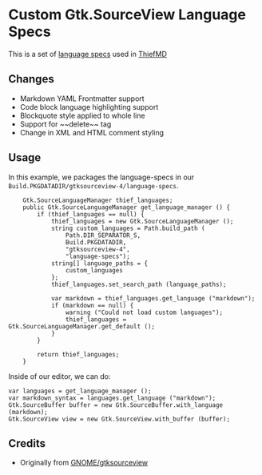 # Custom Gtk.SourceView Language Specs

This is a set of [language specs](https://developer.gnome.org/gtksourceview/stable/lang-reference.html) used in [ThiefMD](https://thiefmd.com)

## Changes

* Markdown YAML Frontmatter support
* Code block language highlighting support
* Blockquote style applied to whole line
* Support for \~\~delete\~\~ tag
* Change in XML and HTML comment styling

## Usage

In this example, we packages the language-specs in our `Build.PKGDATADIR/gtksourceview-4/language-specs`.

```vala
    Gtk.SourceLanguageManager thief_languages;
    public Gtk.SourceLanguageManager get_language_manager () {
        if (thief_languages == null) {
            thief_languages = new Gtk.SourceLanguageManager ();
            string custom_languages = Path.build_path (
                Path.DIR_SEPARATOR_S,
                Build.PKGDATADIR,
                "gtksourceview-4",
                "language-specs");
            string[] language_paths = {
                custom_languages
            };
            thief_languages.set_search_path (language_paths);

            var markdown = thief_languages.get_language ("markdown");
            if (markdown == null) {
                warning ("Could not load custom languages");
                thief_languages = Gtk.SourceLanguageManager.get_default ();
            }
        }

        return thief_languages;
    }
```

Inside of our editor, we can do:

```vala
var languages = get_language_manager ();
var markdown_syntax = languages.get_language ("markdown");
Gtk.SourceBuffer buffer = new Gtk.SourceBuffer.with_language (markdown);
Gtk.SourceView view = new Gtk.SourceView.with_buffer (buffer);
```

## Credits

* Originally from [GNOME/gtksourceview](https://gitlab.gnome.org/GNOME/gtksourceview)